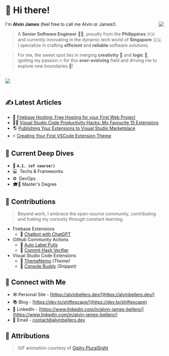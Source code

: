 # 👋 Hi there!

<img src="https://github.com/shiftEscape/shiftEscape/assets/2888535/67585c87-bda8-4a69-9066-59f3eaf36aa9" align="right" />

I'm **Alvin James** (feel free to call me Alvin or James!).

> A **Senior Software Engineer** 🧑‍💻, proudly from the **Philippines** 🇵🇭 and currently innovating in the dynamic tech world of **Singapore** 🇸🇬. I specialize in crafting **efficient** and **reliable** software solutions.

> For me, the sweet spot lies in merging **creativity** 🎨 and **logic** 🧠, igniting my passion 🔥 for this **ever-evolving** field and driving me to explore new boundaries 💯!

<br/>

<div>
  <a href="https://www.buymeacoffee.com/shiftEscapeAlvin">
    <img src="https://www.buymeacoffee.com/assets/img/custom_images/orange_img.png" />
  </a>
</div>

<br/>

## ✍️ Latest Articles

- 🚀 [Firebase Hosting: Free Hosting for your First Web Project](https://dev.to/shiftescape/firebase-hosting-free-hosting-for-your-first-web-project-28n8)
- 🧑‍💻 [Visual Studio Code Productivity Hacks: My Favourite 15 Extensions](https://dev.to/shiftescape/visual-studio-code-productivity-hacks-my-favourite-15-extensions-1gb7)
- 🌎 [Publishing Your Extensions to Visual Studio Marketplace](https://dev.to/shiftescape/publishing-your-extensions-to-visual-studio-marketplace-49ma)
- ⚡️ [Creating Your First VSCode Extension Theme](https://dev.to/shiftescape/creating-your-first-vscode-extension-9d4)

## 🔬 Current Deep Dives
- 🤖 **`A.I. (of course!)`**
- 💻 &nbsp;Techs & Frameworks
- ♻️ &nbsp;DevOps
- 🎓🤞 Master's Degree

## 🌟 Contributions
> Beyond work, I embrace the open-source community, contributing and fueling my curiosity through constant learning.

- Firebase Extensions
  - 🤖 [Chatbot with ChatGPT](https://extensions.dev/extensions/shiftescape/firestore-chatgpt-bot)
- Github Community Actions
  - 🔖 [Auto Label Pulls](https://github.com/marketplace/actions/auto-label-pulls)
  - 📇 [Commit Hash Verifier](https://github.com/marketplace/actions/commit-hash-verifier)
- Visual Studio Code Extensions
  - 🎨 [ThemeNemo](https://marketplace.visualstudio.com/items?itemName=AlvinJamesBellero.theme-nemo) _(Theme)_
  - 📜 [Console Buddy](https://marketplace.visualstudio.com/items?itemName=AlvinJamesBellero.console-buddy) _(Snippet)_

## 🤝 Connect with Me
- 🕸️ Personal Site - [https://alvinbellero.dev/](https://alvinbellero.dev/)
- 📚 Blog - [https://dev.to/shiftescape/](https://dev.to/shiftescape)
- 🧳 LinkedIn - [https://www.linkedin.com/in/alvin-james-bellero/](https://www.linkedin.com/in/alvin-james-bellero/)
- 📧 Email - [contact@alvinbellero.dev](mailto:contact@alvinbellero.dev)

## 🙇 Attributions
> GIF animation courtesy of [Giphy PluralSight](https://giphy.com/Pluralsight/)
